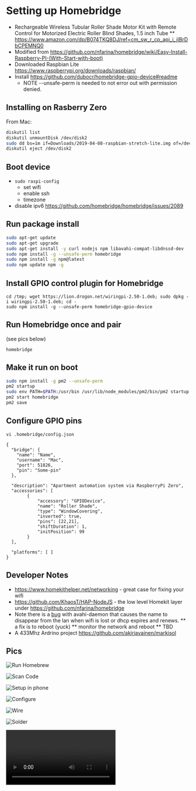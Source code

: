 
# Setting up Homebridge

* Rechargeable Wireless Tubular Roller Shade Motor Kit with Remote Control for Motorized Electric Roller Blind Shades, 1.5 inch Tube 
** https://www.amazon.com/dp/B074TKQ8DJ/ref=cm_sw_r_cp_api_i_jIBrDbCPEMNQ0
* Modified from https://github.com/nfarina/homebridge/wiki/Easy-Install-Raspberry-PI-(With-Start-with-boot)
* Downloaded Raspbian Lite https://www.raspberrypi.org/downloads/raspbian/
* Install https://github.com/dubocr/homebridge-gpio-device#readme
  * NOTE --unsafe-perm is needed to not error out with permission denied.

## Installing on Rasberry Zero

From Mac:

```bash 
diskutil list
diskutil unmountDisk /dev/disk2
sudo dd bs=1m if=Downloads/2019-04-08-raspbian-stretch-lite.img of=/dev/disk2 conv=sync
diskutil eject /dev/disk2
```

## Boot device

* `sudo raspi-config`
  * set wifi
  * enable ssh
  * timezone
* disable ipv6 https://github.com/homebridge/homebridge/issues/2089

## Run package install

```bash
sudo apt-get update
sudo apt-get upgrade
sudo apt-get install -y curl nodejs npm libavahi-compat-libdnssd-dev
sudo npm install -g --unsafe-perm homebridge
sudo npm install -g npm@latest
sudo npm update npm -g
```

## Install GPIO control plugin for Homebridge
```
cd /tmp; wget https://lion.drogon.net/wiringpi-2.50-1.deb; sudo dpkg -i wiringpi-2.50-1.deb; cd -
sudo npm install -g --unsafe-perm homebridge-gpio-device
```

## Run Homebridge once and pair
(see pics below)

`homebridge`

## Make it run on boot

```bash
sudo npm install -g pm2 --unsafe-perm
pm2 startup
sudo env PATH=$PATH:/usr/bin /usr/lib/node_modules/pm2/bin/pm2 startup systemd -u pi --hp /home/pi
pm2 start homebridge
pm2 save
```

## Configure GPIO pins
```
vi .homebridge/config.json

{
  "bridge": {
    "name": "Name",
    "username": "Mac",
    "port": 51826,
    "pin": "Some-pin"
  },

  "description": "Apartment automation system via RaspberryPi Zero",
  "accessories": [
		{
			"accessory": "GPIODevice",
			"name": "Roller Shade",
			"type": "WindowCovering",
			"inverted": true,
			"pins": [22,21],
			"shiftDuration": 1,
			"initPosition": 99
		}
  ],

  "platforms": [ ]
}
```

## Developer Notes
* https://www.homekithelper.net/networking - great case for fixing your wifi 
* https://github.com/KhaosT/HAP-NodeJS - the low level Homekit layer under https://github.com/nfarina/homebridge
* Note there is a [bug](https://github.com/lathiat/avahi/issues/117) with avahi-daemon that causes the name to disappear from the lan when wifi is lost or dhcp expires and renews.
** a fix is to reboot (yuck)
** monitor the network and reboot
** TBD
* A 433Mhz Ardrino project https://github.com/akirjavainen/markisol

## Pics

![Run Homebrew](img/1.jpg)

![Scan Code](img/2.png)

![Setup in phone](img/3.png)

![Configure](img/4.png)

![Wire](img/5.png)

![Solder](img/6.jpg)

![Move](img/working.mov)
